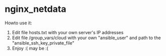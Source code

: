 # nginx_netdata
Howto use it:
1. Edit file hosts.txt with your own server's IP addresses
2. Edit file /group_vars/cloud with your own "ansible_user" and path to the "ansible_ssh_key_private_file"
3. Enjoy :( may be :(
